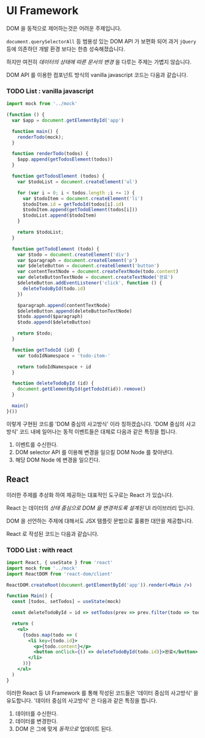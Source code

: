 # UI Framework

DOM 을 동적으로 제어하는것은 어려운 주제입니다.

`document.querySelectorAll` 등 범용성 있는 DOM API 가 보편화 되어 과거 `jQuery` 등에 의존하던 개발 환경 보다는 한층 성숙해졌습니다.
 
하지만 여전히 *데이터의 상태에 따른 문서의 변경* 을 다루는 주제는 가볍지 않습니다.

DOM API 를 이용한 컴포넌트 방식의 vanilla javascript 코드는 다음과 같습니다.

### TODO List : vanilla javascript

```js
import mock from '../mock'

(function () {
  var $app = document.getElementById('app')

  function main() {
    renderTodo(mock);
  }

  function renderTodo(todos) {
    $app.append(getTodosElement(todos))
  }

  function getTodosElement (todos) {
    var $todoList = document.createElement('ul')

    for (var i = 0; i < todos.length ;i += 1) {
      var $todoItem = document.createElement('li')
      $todoItem.id = getTodoId(todos[i].id)
      $todoItem.append(getTodoElement(todos[i]))
      $todoList.append($todoItem)
    }

    return $todoList;
  }

  function getTodoElement (todo) {
    var $todo = document.createElement('div')
    var $paragraph = document.createElement('p')
    var $deleteButton = document.createElement('button')
    var contentTextNode = document.createTextNode(todo.content)
    var deleteButtonTextNode = document.createTextNode('완료')
    $deleteButton.addEventListener('click', function () {
      deleteTodoById(todo.id)
    })

    $paragraph.append(contentTextNode)
    $deleteButton.append(deleteButtonTextNode)
    $todo.append($paragraph)
    $todo.append($deleteButton)

    return $todo;
  }

  function getTodoId (id) {
    var todoIdNamespace = 'todo-item-'

    return todoIdNamespace + id
  }

  function deleteTodoById (id) {
    document.getElementById(getTodoId(id)).remove()
  }

  main()
}())
```

이렇게 구현된 코드를 'DOM 중심의 사고방식' 이라 칭하겠습니다.
'DOM 중심의 사고방식' 코드 내에 일어나는 동적 이벤트들은 대체로 다음과 같은 특징을 띕니다. 

1. 이벤트를 수신한다.
2. DOM selector API 를 이용해 변경을 일으킬 DOM Node 를 찾아낸다.
3. 해당 DOM Node 에 변경을 일으킨다.

## React

이러한 주제를 추상화 하여 제공하는 대표적인 도구로는 React 가 있습니다.

React 는 데이터의 *상태 줌심으로 DOM 을 변경하도록 설계된* UI 라이브러리 입니다.

DOM 을 선언하는 주제에 대해서도 JSX 탬플릿 문법으로 훌륭한 대안을 제공합니다.

React 로 작성된 코드는 다음과 같습니다.

### TODO List : with react

```jsx
import React, { useState } from 'react'
import mock from '../mock'
import ReactDOM from 'react-dom/client'

ReactDOM.createRoot(document.getElementById('app')).render(<Main />)

function Main() {
  const [todos, setTodos] = useState(mock)

  const deleteTodoById = id => setTodos(prev => prev.filter(todo => todo.id !== id))

  return (
    <ul>
      {todos.map(todo => (
        <li key={todo.id}>
          <p>{todo.content}</p>
          <button onClick={() => deleteTodoById(todo.id)}>완료</button>
        </li>
      ))}
    </ul>
  )
}
```

이러한 React 등 UI Framework 를 통해 작성된 코드들은 '데이터 중심의 사고방식' 을 유도합니다.
'데이터 중심의 사고방식' 은 다음과 같은 특징을 띕니다.

1. 데이터를 수신한다.
2. 데이터를 변경한다.
3. DOM 은 그에 맞게 *동적으로* 업데이트 된다.